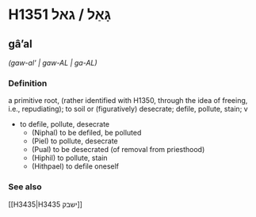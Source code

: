 # H1351 גָּאַל / גאל

## gâʼal

_(gaw-al' | ɡaw-AL | ɡa-AL)_

### Definition

a primitive root, (rather identified with H1350, through the idea of freeing, i.e., repudiating); to soil or (figuratively) desecrate; defile, pollute, stain; v

- to defile, pollute, desecrate
  - (Niphal) to be defiled, be polluted
  - (Piel) to pollute, desecrate
  - (Pual) to be desecrated (of removal from priesthood)
  - (Hiphil) to pollute, stain
  - (Hithpael) to defile oneself

### See also

[[H3435|H3435 ישבק]]
